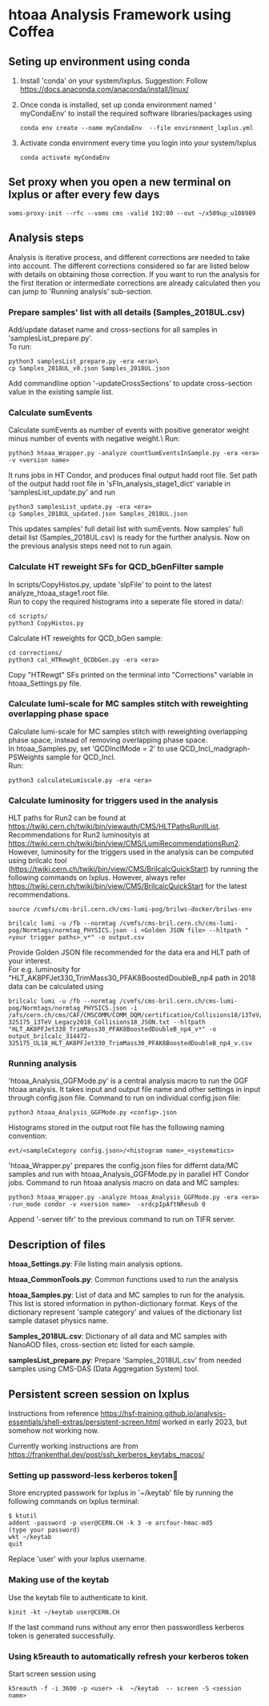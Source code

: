 # htoaa Analysis Framework using Coffea

## Seting up environment using conda
1. Install 'conda' on your system/lxplus. Suggestion: Follow https://docs.anaconda.com/anaconda/install/linux/

2. Once conda is installed, set up conda environment named ' myCondaEnv' to install the required software libraries/packages using
   ```
   conda env create --name myCondaEnv  --file environment_lxplus.yml 
   ```
3. Activate conda envirnment every time you login into your system/lxplus
   ```
   conda activate myCondaEnv 
   ```


## Set proxy when you open a new terminal on lxplus or after every few days
```
voms-proxy-init --rfc --voms cms -valid 192:00 --out ~/x509up_u108989
```

## Analysis steps
Analysis is iterative process, and different corrections are needed to take into account. The different corrections considered so far are listed below with details on obtaining those correction. If you want to run the analysis for the first iteration or intermediate corrections are already calculated then you can jump to 'Running analysis' sub-section.

### Prepare samples' list with all details (Samples_2018UL.csv)
Add/update dataset name and cross-sections for all samples in 'samplesList_prepare.py'.\
To run:
```
python3 samplesList_prepare.py -era <era>\
cp Samples_2018UL_v0.json Samples_2018UL.json
```
Add commandline option '-updateCrossSections' to update cross-section value in the existing sample list.


### Calculate sumEvents
Calculate sumEvents as number of events with positive generator weight minus number of events with negative weight.\ 
Run:
```
python3 htoaa_Wrapper.py -analyze countSumEventsInSample.py -era <era> -v <version name> 
```
It runs jobs in HT Condor, and produces final output hadd root file.
Set path of the output hadd root file in 'sFIn_analysis_stage1_dict' variable in 'samplesList_update.py' and run
```
python3 samplesList_update.py -era <era>
cp Samples_2018UL_updated.json Samples_2018UL.json
```
This updates samples' full detail list with sumEvents. Now samples' full detail list (Samples_2018UL.csv) is ready for the further analysis. Now on the previous analysis steps need not to run again.



### Calculate HT reweight SFs for QCD_bGenFilter sample
In scripts/CopyHistos.py, update 'sIpFile' to point to the latest analyze_htoaa_stage1.root file. \
Run to copy the required histograms into a seperate file stored in data/:
```
cd scripts/
python3 CopyHistos.py
```
Calculate HT reweights for QCD_bGen sample:
```
cd corrections/
python3 cal_HTRewght_QCDbGen.py -era <era>
```
Copy "HTRewgt" SFs printed on the terminal into "Corrections" variable in htoaa_Settings.py file.



### Calculate lumi-scale for MC samples stitch with reweighting overlapping phase space
Calculate lumi-scale for MC samples stitch with reweighting overlapping phase space, instead of removing overlapping phase space.\
In htoaa_Samples.py, set 'QCDInclMode = 2' to use QCD_Incl_madgraph-PSWeights sample for QCD_Incl.\
Run:
```
python3 calculateLumiscale.py -era <era>
```
 

### Calculate luminosity for triggers used in the analysis
HLT paths for Run2 can be found at https://twiki.cern.ch/twiki/bin/viewauth/CMS/HLTPathsRunIIList. \
Recommendations for Run2 luminosityis at https://twiki.cern.ch/twiki/bin/view/CMS/LumiRecommendationsRun2. However, luminosity for the triggers used in the analysis can be computed using brilcalc tool (https://twiki.cern.ch/twiki/bin/view/CMS/BrilcalcQuickStart) by running the following commands on lxplus. However, always refer https://twiki.cern.ch/twiki/bin/view/CMS/BrilcalcQuickStart for the latest recommendations. 
```
source /cvmfs/cms-bril.cern.ch/cms-lumi-pog/brilws-docker/brilws-env

brilcalc lumi -u /fb --normtag /cvmfs/cms-bril.cern.ch/cms-lumi-pog/Normtags/normtag_PHYSICS.json -i <Golden JSON file> --hltpath "<your trigger paths>_v*" -o output.csv
```

Provide Golden JSON file recommended for the data era and HLT path of your interest. \
For e.g. luminosity for "HLT_AK8PFJet330_TrimMass30_PFAK8BoostedDoubleB_np4 path in 2018 data can be calculated using
```
brilcalc lumi -u /fb --normtag /cvmfs/cms-bril.cern.ch/cms-lumi-pog/Normtags/normtag_PHYSICS.json -i /afs/cern.ch/cms/CAF/CMSCOMM/COMM_DQM/certification/Collisions18/13TeV/Legacy_2018/Cert_314472-325175_13TeV_Legacy2018_Collisions18_JSON.txt --hltpath "HLT_AK8PFJet330_TrimMass30_PFAK8BoostedDoubleB_np4_v*" -o output_brilcalc_314472-325175_UL18_HLT_AK8PFJet330_TrimMass30_PFAK8BoostedDoubleB_np4_v.csv
```


### Running analysis
'htoaa_Analysis_GGFMode.py' is a central analysis macro to run the GGF htoaa analysis. It takes input and output file name and other settings in input through config.json file. Command to run on individual config.json file:
```
python3 htoaa_Analysis_GGFMode.py <config>.json
```
Histograms stored in the output root file has the following naming convention:
```
evt/<sampleCategory config.json>/<histogram name>_<systematics>
```

'htoaa_Wrapper.py' prepares the config.json files for differnt data/MC samples and run with htoaa_Analysis_GGFMode.py in parallel HT Condor jobs.
Command to run htoaa analysis macro on data and MC samples:
```
python3 htoaa_Wrapper.py -analyze htoaa_Analysis_GGFMode.py -era <era> -run_mode condor -v <version name>  -xrdcpIpAftNResub 0
```
Append '-server tifr' to the previous command to run on TIFR server.


## Description of files
**htoaa_Settings.py**: File listing main analysis options.

**htoaa_CommonTools.py**: Common functions used to run the analysis

**htoaa_Samples.py**: List of data and MC samples to run for the analysis. This list is stored information in python-dictionary format. Keys of the dictionary represent 'sample category' and values of the dictionary list sample dataset physics name. 

**Samples_2018UL.csv**: Dictionary of all data and MC samples with NanoAOD files, cross-section etc listed for each sample.

**samplesList_prepare.py**: Prepare 'Samples_2018UL.csv' from needed samples using CMS-DAS (Data Aggregation System) tool.


## Persistent screen session on lxplus
Instructions from reference https://hsf-training.github.io/analysis-essentials/shell-extras/persistent-screen.html worked in early 2023, but somehow not working now.

Currently working instructions are from https://frankenthal.dev/post/ssh_kerberos_keytabs_macos/

### Setting up password-less kerberos token
Store encrypted passwork for lxplus in '~/keytab' file by running the following commands on lxplus terminal:
```
$ ktutil 
addent -password -p user@CERN.CH -k 3 -e arcfour-hmac-md5
(type your password)
wkt ~/keytab
quit
``` 
Replace 'user' with your lxplus username.

### Making use of the keytab

Use the keytab file to authenticate to kinit.

```
kinit -kt ~/keytab user@CERN.CH
```
If the last command runs without any error then passwordless kerberos token is generated successfully.

### Using k5reauth to automatically refresh your kerberos token
Start screen session using
```
k5reauth -f -i 3600 -p <user> -k  ~/keytab  -- screen -S <session name>
```